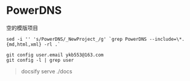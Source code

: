 # PowerDNS 

空的模版项目

```
sed -i '' 's/PowerDNS/_NewProject_/g' `grep PowerDNS --include=\*.{md,html,xml} -rl .`

git config user.email ykb553@163.com
git config -l | grep user
```

> docsify serve ./docs



